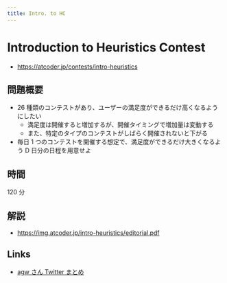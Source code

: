 ```yaml
---
title: Intro. to HC
---
```


# Introduction to Heuristics Contest

- https://atcoder.jp/contests/intro-heuristics

## 問題概要

- 26 種類のコンテストがあり、ユーザーの満足度ができるだけ高くなるようにしたい
  - 満足度は開催すると増加するが、開催タイミングで増加量は変動する
  - また、特定のタイプのコンテストがしばらく開催されないと下がる
- 毎日 1 つのコンテストを開催する想定で、満足度ができるだけ大きくなるよう D 日分の日程を用意せよ

## 時間

120 分

## 解説

- https://img.atcoder.jp/intro-heuristics/editorial.pdf

## Links

- [agw さん Twitter まとめ](https://togetter.com/li/1550502)
